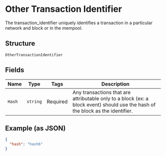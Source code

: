 # Other Transaction Identifier

The transaction_identifier uniquely identifies a transaction in a particular network and block or in the mempool.

## Structure

`OtherTransactionIdentifier`

## Fields

| Name   | Type     | Tags     | Description                                                                                                                    |
| ------ | -------- | -------- | ------------------------------------------------------------------------------------------------------------------------------ |
| `Hash` | `string` | Required | Any transactions that are attributable only to a block (ex: a block event) should use the hash of the block as the identifier. |

## Example (as JSON)

```json
{
  "hash": "hash6"
}
```
